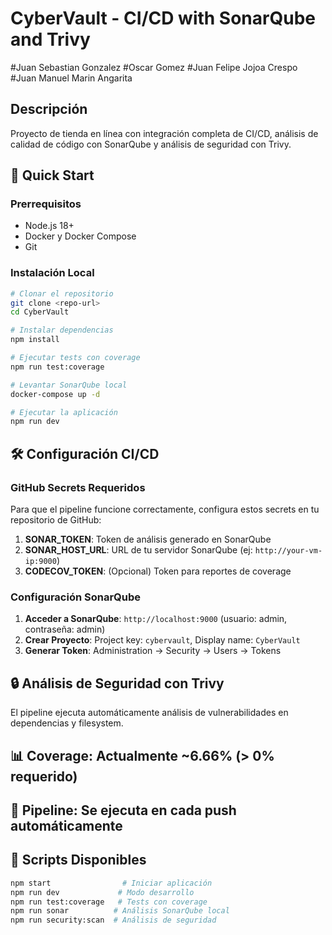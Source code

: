 # CyberVault - CI/CD with SonarQube and Trivy

#Juan Sebastian Gonzalez
#Oscar Gomez
#Juan Felipe Jojoa Crespo
#Juan Manuel Marin Angarita

## Descripción
Proyecto de tienda en línea con integración completa de CI/CD, análisis de calidad de código con SonarQube y análisis de seguridad con Trivy.

## 🚀 Quick Start

### Prerrequisitos
- Node.js 18+
- Docker y Docker Compose
- Git

### Instalación Local
```bash
# Clonar el repositorio
git clone <repo-url>
cd CyberVault

# Instalar dependencias
npm install

# Ejecutar tests con coverage
npm run test:coverage

# Levantar SonarQube local
docker-compose up -d

# Ejecutar la aplicación
npm run dev
```

## 🛠️ Configuración CI/CD

### GitHub Secrets Requeridos
Para que el pipeline funcione correctamente, configura estos secrets en tu repositorio de GitHub:

1. **SONAR_TOKEN**: Token de análisis generado en SonarQube
2. **SONAR_HOST_URL**: URL de tu servidor SonarQube (ej: `http://your-vm-ip:9000`)
3. **CODECOV_TOKEN**: (Opcional) Token para reportes de coverage

### Configuración SonarQube

1. **Acceder a SonarQube**: `http://localhost:9000` (usuario: admin, contraseña: admin)
2. **Crear Proyecto**: Project key: `cybervault`, Display name: `CyberVault`
3. **Generar Token**: Administration → Security → Users → Tokens

## 🔒 Análisis de Seguridad con Trivy

El pipeline ejecuta automáticamente análisis de vulnerabilidades en dependencias y filesystem.

## 📊 Coverage: Actualmente ~6.66% (> 0% requerido)

## 🔄 Pipeline: Se ejecuta en cada push automáticamente

## 📝 Scripts Disponibles

```bash
npm start                # Iniciar aplicación
npm run dev             # Modo desarrollo
npm run test:coverage   # Tests con coverage
npm run sonar          # Análisis SonarQube local
npm run security:scan  # Análisis de seguridad
```